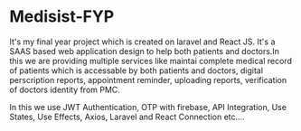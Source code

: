 # Medisist-FYP

It's my final year project which is created on laravel and React JS. It's a SAAS based web application design to help both patients and doctors.In this we are providing multiple services like maintai complete medical record of patients which is accessable by both patients and doctors, digital perscription reports, appointment reminder, uploading reports, verification of doctors identity from PMC. 

In this we use JWT Authentication, OTP with firebase, API Integration, Use States, Use Effects, Axios, Laravel and React Connection etc....